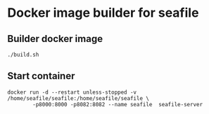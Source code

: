 # Docker image builder for seafile

## Builder docker image

	./build.sh

## Start container

    docker run -d --restart unless-stopped -v /home/seafile/seafile:/home/seafile/seafile \
            -p8000:8000 -p8082:8082 --name seafile  seafile-server
